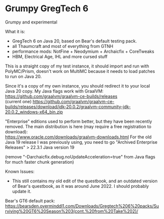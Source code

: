# Grumpy GregTech 6
Grumpy and experimental

What it is: 
+ GregTech 6 on Java 20, based on Bear's default testing pack.
+ all Thaumcraft and most of everything from GTNH
+ performance mods: NotFine + Neodymium + Archaicfix + CoreTweaks
+ HBM, Electrical Age, IHL and more cursed stuff
 
This is a straight copy of my test instance, it should import and run with PolyMC/Prism, doesn't work on MultiMC because it needs to load patches to run on Java 20.

Since it's a copy of my own instance, you should redirect it to your local Java 20 copy. My Java flags work with GraalVM:  
https://github.com/graalvm/graalvm-ce-builds/releases  
(current one) https://github.com/graalvm/graalvm-ce-builds/releases/download/jdk-20.0.2/graalvm-community-jdk-20.0.2_windows-x64_bin.zip

"Enterprise" editions used to perform better, but they have been recently removed. The main distribution is here (may require a free registration to download):  
https://www.oracle.com/downloads/graalvm-downloads.html
For the old Java 19 release I was previously using, you need to go "Archived Enterprise Releases" > 22.3.1 Java version 19
 
(remove "-Darchaicfix.debug.noUpdateAcceleration=true" from Java flags for much faster chunk generation) 
 
 Known Issues:
 - This still contains my old edit of the questbook, and an outdated version of Bear's questbook, as it was around June 2022. I should probably update it.

Bear's GT6 default pack:  
https://bearsden.overminddl1.com/Downloads/Gregtech%206%20packs/Surviving%20GT6%20Season%203(cont.%20from%20Take%202)/
